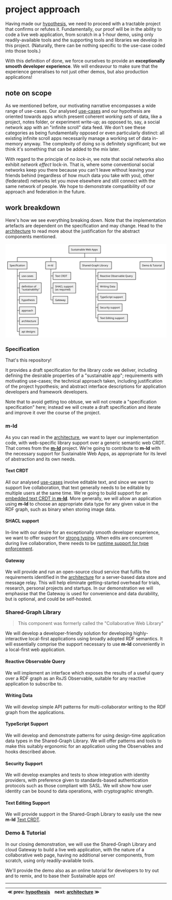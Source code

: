 # project approach

Having made our [hypothesis](hypothesis.md), we need to proceed with a tractable project that confirms or refutes it. Fundamentally, our proof will be in the ability to code a live web application, from scratch in a 1-hour demo, using only readily-available tools and the supporting tools and libraries we develop in this project. (Naturally, there can be nothing specific to the use-case coded into those tools.)

With this definition of done, we force ourselves to provide an **exceptionally smooth developer experience**. We will endeavour to make sure that the experience generalises to not just other demos, but also production applications!

## note on scope

As we mentioned before, our motivating narrative encompasses a wide range of use-cases. Our analysed [use-cases](../use-cases.md) and our hypothesis are oriented towards apps which present coherent _working sets_ of data, like a project, notes folder, or experiment write-up; as opposed to, say, a social network app with an "infinite scroll" data feed. We don't see these categories as being fundamentally opposed or even particularly distinct: all existing infinite scroll apps necessarily manage a working set of data in-memory anyway. The complexity of doing so is definitely significant; but we think it's something that can be added to the mix later.

With regard to the principle of _no lock-in_, we note that social networks also exhibit _network effect_ lock-in. That is, where some conventional social networks keep you there because you can't leave without leaving your friends behind (regardless of how much data you take with you), other (federated) networks let you move elsewhere and still connect with the same network of people. We hope to demonstrate compatibility of our approach and federation in the future.

## work breakdown

Here's how we see everything breaking down. Note that the implementation artefacts are dependent on the specification and may change. Head to the [architecture](architecture.md) to read more about the justification for the abstract components mentioned.

![work breakdown](img/approach.wbs.svg)

### Specification

That's this repository!

It provides a draft specification for the library code we deliver, including defining the desirable properties of a "sustainable app"; requirements with motivating use-cases; the technical approach taken, including justification of the project hypothesis; and abstract interface descriptions for application developers and framework developers.

Note that to avoid getting too obtuse, we will not create a "specification specification" here; instead we will create a draft specification and iterate and improve it over the course of the project.

### m-ld

As you can read in the [architecture](architecture.md), we want to layer our implementation code, with web-specific library support over a generic semantic web CRDT. That comes from the [**m-ld**](https://m-ld.org/) project. We're going to contribute to **m-ld** with the necessary support for Sustainable Web Apps, as appropriate for its level of abstraction and its own needs.

#### Text CRDT

All our analysed [use-cases](../use-cases.md) involve editable text, and since we want to support live collaboration, that text generally needs to be editable by multiple users at the same time. We're going to build support for an [embedded text CRDT in **m-ld**](https://github.com/m-ld/m-ld-spec/issues/35). More generally, we will allow an application using **m-ld** to choose an appropriate data type for any given value in the RDF graph, such as binary when storing image data.

#### SHACL support

In-line with our desire for an exceptionally smooth developer experience, we want to offer support for [strong typing](#typescript-support). When edits are concurrent during live collaboration, there needs to be [runtime support for type enforcement](https://github.com/m-ld/m-ld-js/issues/124).

#### Gateway

We will provide and run an open-source cloud service that fulfils the requirements identified in the [architecture](architecture.md) for a server-based data store and message relay. This will help eliminate getting-started overhead for trials, research, personal projects and startups. In our demonstration we will emphasise that the Gateway is used for convenience and data durability, but is optional, and could be self-hosted.

### Shared-Graph Library

> This component was formerly called the "Collaborative Web Library"

We will develop a developer-friendly solution for developing highly-interactive local-first applications using broadly adopted RDF semantics. It will essentially comprise the support necessary to use **m-ld** conveniently in a local-first web application.

#### Reactive Observable Query

We will implement an interface which exposes the results of a useful query over a RDF graph as an RxJS Observable, suitable for any reactive application to subscribe to.

#### Writing Data

We will develop simple API patterns for multi-collaborator writing to the RDF graph from the applications.

#### TypeScript Support

We will develop and demonstrate patterns for using design-time application data types in the Shared-Graph Library. We will offer patterns and tools to make this suitably ergonomic for an application using the Observables and hooks described above.

#### Security Support

We will develop examples and tests to show integration with identity providers, with preference given to standards-based authentication protocols such as those compliant with SASL. We will show how user identity can be bound to data operations, with cryptographic strength.

#### Text Editing Support

We will provide support in the Shared-Graph Library to easily use the new **m-ld** [Text CRDT](#text-crdt).

### Demo & Tutorial

In our closing demonstration, we will use the Shared-Graph Library and cloud Gateway to build a live web application, with the nature of a collaborative web page, having no additional server components, from scratch, using only readily-available tools.

We'll provide the demo also as an online tutorial for developers to try out and to remix, and to base their Sustainable apps on!

---

| ≪ prev: [hypothesis](hypothesis.md) | next: [architecture](architecture.md) ≫ |
|-------------------------------------|-----------------------------------------|